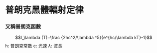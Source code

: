 # 普朗克黑體輻射定律
### 又稱普朗克函數
$$I_\lambda (T)=\frac {2hc^2/\lambda ^5}{e^{hc/\lambda kT}-1}$$
h: 普朗克常數
c: 光速
$\lambda$: 波長